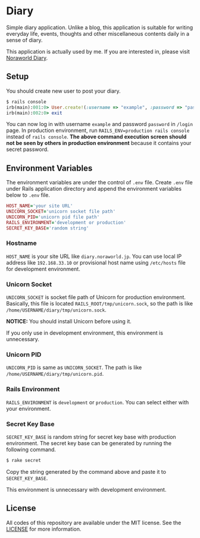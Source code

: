 # Diary
Simple diary application. Unlike a blog, this application is suitable for writing everyday life, events, thoughts and other miscellaneous contents daily in a sense of diary.

This application is actually used by me. If you are interested in, please visit [Noraworld Diary](https://diary.noraworld.jp).

## Setup
You should create new user to post your diary.

```Ruby
$ rails console
irb(main):001:0> User.create!(:username => "example", :password => "password")
irb(main):002:0> exit
```

You can now log in with username `example` and password `password` in `/login` page. In production environment, run `RAILS_ENV=production rails console` instead of `rails console`. **The above command execution screen should not be seen by others in production environment** because it contains your secret password.

## Environment Variables
The environment variables are under the control of `.env` file. Create `.env` file under Rails application directory and append the environment variables below to `.env` file.

```Ruby
HOST_NAME='your site URL'
UNICORN_SOCKET='unicorn socket file path'
UNICORN_PID='unicorn pid file path'
RAILS_ENVIRONMENT='development or production'
SECRET_KEY_BASE='random string'
```

### Hostname
`HOST_NAME` is your site URL like `diary.noraworld.jp`. You can use local IP address like `192.168.33.10` or provisional host name using `/etc/hosts` file for development environment.

### Unicorn Socket
`UNICORN_SOCKET` is socket file path of Unicorn for production environment. Basically, this file is located `RAILS_ROOT/tmp/unicorn.sock`, so the path is like `/home/USERNAME/diary/tmp/unicorn.sock`.

**NOTICE:** You should install Unicorn before using it.

If you only use in development environment, this environment is unnecessary.

### Unicorn PID
`UNICORN_PID` is same as `UNICORN_SOCKET`. The path is like `/home/USERNAME/diary/tmp/unicorn.pid`.

### Rails Environment
`RAILS_ENVIRONMENT` is `development` or `production`. You can select either with your environment.

### Secret Key Base
`SECRET_KEY_BASE` is random string for secret key base with production environment. The secret key base can be generated by running the following command.

```bash
$ rake secret
```

Copy the string generated by the command above and paste it to `SECRET_KEY_BASE`.

This environment is unnecessary with development environment.

## License
All codes of this repository are available under the MIT license. See the [LICENSE](https://github.com/noraworld/diary.noraworld.jp/blob/master/LICENSE) for more information.
